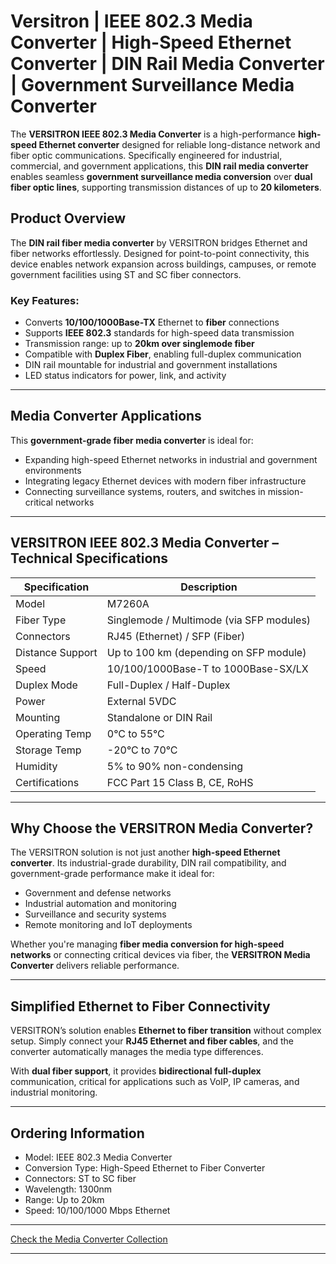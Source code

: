 # Versitron | IEEE 802.3 Media Converter | High-Speed Ethernet Converter | DIN Rail Media Converter | Government Surveillance Media Converter

The **VERSITRON IEEE 802.3 Media Converter** is a high-performance **high-speed Ethernet converter** designed for reliable long-distance network and fiber optic communications. Specifically engineered for industrial, commercial, and government applications, this **DIN rail media converter** enables seamless **government surveillance media conversion** over **dual fiber optic lines**, supporting transmission distances of up to **20 kilometers**.

## Product Overview

The **DIN rail fiber media converter** by VERSITRON bridges Ethernet and fiber networks effortlessly. Designed for point-to-point connectivity, this device enables network expansion across buildings, campuses, or remote government facilities using ST and SC fiber connectors.

### Key Features:

- Converts **10/100/1000Base-TX** Ethernet to **fiber** connections  
- Supports **IEEE 802.3** standards for high-speed data transmission  
- Transmission range: up to **20km over singlemode fiber**  
- Compatible with **Duplex Fiber**, enabling full-duplex communication  
- DIN rail mountable for industrial and government installations  
- LED status indicators for power, link, and activity  

---

## Media Converter Applications

This **government-grade fiber media converter** is ideal for:

- Expanding high-speed Ethernet networks in industrial and government environments  
- Integrating legacy Ethernet devices with modern fiber infrastructure  
- Connecting surveillance systems, routers, and switches in mission-critical networks  

---

## VERSITRON IEEE 802.3 Media Converter – Technical Specifications

| Specification       | Description |
|---------------------|-------------|
| Model               | M7260A |
| Fiber Type          | Singlemode / Multimode (via SFP modules) |
| Connectors          | RJ45 (Ethernet) / SFP (Fiber) |
| Distance Support    | Up to 100 km (depending on SFP module) |
| Speed               | 10/100/1000Base-T to 1000Base-SX/LX |
| Duplex Mode         | Full-Duplex / Half-Duplex |
| Power               | External 5VDC |
| Mounting            | Standalone or DIN Rail |
| Operating Temp      | 0°C to 55°C |
| Storage Temp        | -20°C to 70°C |
| Humidity            | 5% to 90% non-condensing |
| Certifications      | FCC Part 15 Class B, CE, RoHS |

---

## Why Choose the VERSITRON Media Converter?

The VERSITRON solution is not just another **high-speed Ethernet converter**. Its industrial-grade durability, DIN rail compatibility, and government-grade performance make it ideal for:

- Government and defense networks  
- Industrial automation and monitoring  
- Surveillance and security systems  
- Remote monitoring and IoT deployments  

Whether you're managing **fiber media conversion for high-speed networks** or connecting critical devices via fiber, the **VERSITRON Media Converter** delivers reliable performance.

---

## Simplified Ethernet to Fiber Connectivity

VERSITRON’s solution enables **Ethernet to fiber transition** without complex setup. Simply connect your **RJ45 Ethernet and fiber cables**, and the converter automatically manages the media type differences.

With **dual fiber support**, it provides **bidirectional full-duplex** communication, critical for applications such as VoIP, IP cameras, and industrial monitoring.

---

## Ordering Information

- Model: IEEE 802.3 Media Converter  
- Conversion Type: High-Speed Ethernet to Fiber Converter  
- Connectors: ST to SC fiber  
- Wavelength: 1300nm  
- Range: Up to 20km  
- Speed: 10/100/1000 Mbps Ethernet  

---

[Check the Media Converter Collection](https://www.versitron.com/collections/fiber-optic-media-converters)

---
